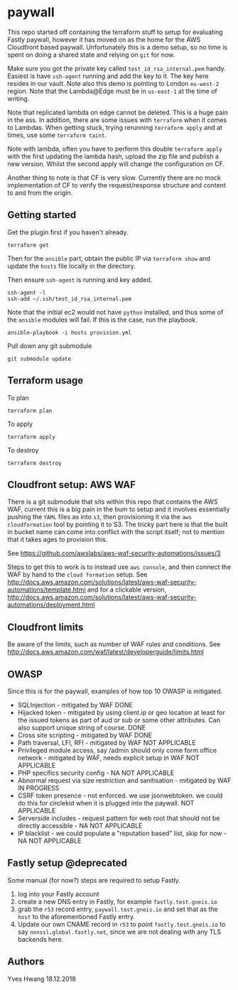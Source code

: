 # paywall

This repo started off containing the terraform stuff to setup for evaluating Fastly paywall, however it has moved on as the home for the AWS Cloudfront based paywall. Unfortunately this is a demo setup, so no time is spent on doing a shared state and relying on `git` for now.

Make sure you got the private key called `test_id_rsa_internal.pem` handy. Easiest is have `ssh-agent` running and add the key to it. The key here resides in our vault. Note also this demo is pointing to London `eu-west-2` region. Note that the Lambda@Edge must be in `us-east-1` at the time of writing.

Note that replicated lambda on edge cannot be deleted. This is a huge pain in the ass. In addition, there are some issues with `terraform` when it comes to Lambdas. When getting stuck, trying rerunning `terraform apply` and at times, use some `terraform taint`.

Note with lambda, often you have to perform this double `terraform apply` with the first updating the lambda hash, upload the zip file and publish a new version. Whilst the second apply will change the configuration on CF.

Another thing to note is that CF is very slow. Currently there are no mock implementation of CF to verify the request/response structure and content to and from the origin.

## Getting started
Get the plugin first if you haven't already.

```
terraform get
```

Then for the `ansible` part, obtain the public IP via `terraform show` and update the `hosts` file locally in the directory.

Then ensure `ssh-agent` is running and key added.

```
ssh-agent -l
ssh-add ~/.ssh/test_id_rsa_internal.pem
```

Note that the initial ec2 would not have `python` installed, and thus some of the `ansible` modules will fail. If this is the case, run the playbook.

```
ansible-playbook -i hosts provision.yml
```

Pull down any git submodule

```
git submodule update
```

## Terraform usage
To plan
```
terraform plan
```

To apply
```
terraform apply
```

To destroy
```
terraform destroy
```
## Cloudfront setup: AWS WAF
There is a git submodule that sits within this repo that contains the AWS WAF, current this is a big pain in the bum to setup and it involves essentially pushing the `YAML` files as into `s3`, then provisioning it via the `aws cloudformation` tool by pointing it to S3. The tricky part here is that the built in bucket name can come into conflict with the script itself; not to mention that it takes ages to provision this.

See https://github.com/awslabs/aws-waf-security-automations/issues/3

Steps to get this to work is to instead use `aws console`, and then connect the WAF by hand to the `cloud formation` setup. See http://docs.aws.amazon.com/solutions/latest/aws-waf-security-automations/template.html and for a clickable version, http://docs.aws.amazon.com/solutions/latest/aws-waf-security-automations/deployment.html

## Cloudfront limits
Be aware of the limits, such as number of WAF rules and conditions. See
http://docs.aws.amazon.com/waf/latest/developerguide/limits.html

## OWASP
Since this is for the paywall, examples of how top 10 OWASP is mitigated.

  * SQLInjection - mitigated by WAF DONE
  * Hijacked token - mitigated by using client.ip or geo location at least for the issued tokens as part of aud or sub or some other attributes. Can also support unique string of course. DONE
  * Cross site scripting - mitigated by WAF DONE
  * Path traversal, LFI, RFI - mitigated by WAF NOT APPLICABLE
  * Privileged module access, say /admin should only come form office network - mitigated by WAF, needs explicit setup in WAF NOT APPLICABLE
  * PHP specifics security config - NA NOT APPLICABLE
  * Abnormal request via size restriction and sanitisation - mitigated by WAF IN PROGRESS
  * CSRF token presence - not enforced. we use jsonwebtoken. we could do this for circlekid when it is plugged into the paywall. NOT APPLICABLE
 * Serverside includes - request pattern for web root that should not be directly accessible - NA NOT APPLICABLE
 * IP blacklist - we could populate a "reputation based" list, skip for now - NA NOT APPLICABLE

## Fastly setup @deprecated
Some manual (for now?) steps are required to setup Fastly.

  1. log into your Fastly account
  2. create a new DNS entry in Fastly, for example `fastly.test.gneis.io`
  3. grab the `r53` record entry, `paywall.test.gneis.io` and set that as the `host` to the aforementioned Fastly entry.
  4. Update our own CNAME record in `r53` to point `fastly.test.gneis.io` to say `nonssl.global.fastly.net`, since we are not dealing with any TLS backends here.

## Authors
Yves Hwang
18.12.2018
